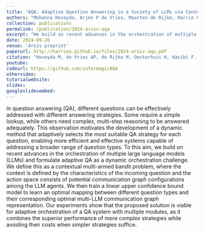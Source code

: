 ```yaml
---
title: "AQA: Adaptive Question Answering in a Society of LLMs via Contextual Multi-Armed Bandit"
authors: "Mohanna Hoveyda, Arjen P de Vries, Maarten de Rijke, Harrie Oosterhuis, Faegheh Hasibi"
collection: publications
permalink: /publication/2024-arxiv-aqa
excerpt: "We build on recent advances in the orchestration of multiple large language models (LLMs) and formulate adaptive QA as a dynamic orchestration challenge. We define this as a contextual multi-armed bandit problem, where the context is defined by the characteristics of the incoming question and the action space consists of potential communication graph configurations among the LLM agents."
date: 2024-09-20
venue: 'Arxiv preprint'
paperurl: http://harrieo.github.io/files/2024-arxiv-aqa.pdf
citation: "Hoveyda M, de Vries AP, de Rijke M, Oosterhuis H, Hasibi F. AQA: Adaptive question answering in a society of LLMs via contextual multi-armed bandit. arXiv preprint arXiv:2409.13447. 2024 Sep 20."
youtube: 
codeurl: https://github.com/informagi/AQA
othervideo:
tutorialwebsite: 
slides: 
googleslidesembed: 
---
```


In question answering (QA), different questions can be effectively addressed with different answering strategies. Some require a simple lookup, while others need complex, multi-step reasoning to be answered adequately. This observation motivates the development of a dynamic method that adaptively selects the most suitable QA strategy for each question, enabling more efficient and effective systems capable of addressing a broader range of question types. To this aim, we build on recent advances in the orchestration of multiple large language models (LLMs) and formulate adaptive QA as a dynamic orchestration challenge. We define this as a contextual multi-armed bandit problem, where the context is defined by the characteristics of the incoming question and the action space consists of potential communication graph configurations among the LLM agents. We then train a linear upper confidence bound model to learn an optimal mapping between different question types and their corresponding optimal multi-LLM communication graph representation. Our experiments show that the proposed solution is viable for adaptive orchestration of a QA system with multiple modules, as it combines the superior performance of more complex strategies while avoiding their costs when simpler strategies suffice.
